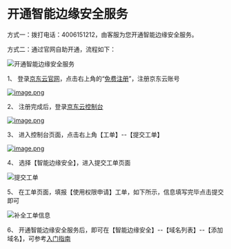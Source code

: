 # **开通智能边缘安全服务**

方式一：拨打电话：4006151212，由客服为您开通智能边缘安全服务。

方式二：通过官网自助开通，流程如下：

![开通智能边缘安全服务](/[image](https://github.com/liangzy3/cn/tree/Intelligent-Edge-Security-1/image)/**Intelligent-Edge-Security**/开通智能边缘安全服务.png)

1、 登录[京东云官网](https://www.jdcloud.com/index)，点击右上角的“[免费注册](https://uc.jdcloud.com/reg?returnUrl=http%3A%2F%2Fwww.jdcloud.com)”，注册京东云账号

[![image.png](https://camo.githubusercontent.com/0a1a78cda11257ef0b9e217ceabc6868efcdb2dd/68747470733a2f2f696d67312e6a636c6f756463732e636f6d2f636d732f37353036363461372d363563322d346633362d623434332d64316564346666383635653032303138303432333131303232352e706e67)](https://camo.githubusercontent.com/0a1a78cda11257ef0b9e217ceabc6868efcdb2dd/68747470733a2f2f696d67312e6a636c6f756463732e636f6d2f636d732f37353036363461372d363563322d346633362d623434332d64316564346666383635653032303138303432333131303232352e706e67)

2、 注册完成后，登录[京东云控制台](https://uc.jdcloud.com/login?returnUrl=https%3A%2F%2Fconsole.jcloud.com%2F)

[![image.png](https://camo.githubusercontent.com/173115942e7ba0941e2a2d6c609fb09814cc9813/68747470733a2f2f696d67312e6a636c6f756463732e636f6d2f636d732f33343665323833652d333264342d346331632d613961352d65373433353435326235383332303138303432333131303331362e706e67)](https://camo.githubusercontent.com/173115942e7ba0941e2a2d6c609fb09814cc9813/68747470733a2f2f696d67312e6a636c6f756463732e636f6d2f636d732f33343665323833652d333264342d346331632d613961352d65373433353435326235383332303138303432333131303331362e706e67)

3、 进入控制台页面，点击右上角【工单】--【提交工单】

[![image.png](https://camo.githubusercontent.com/922c62404e2251ed651344034bff2df015d1610e/68747470733a2f2f696d67312e6a636c6f756463732e636f6d2f636d732f66636338353438382d376539372d343034362d383632332d32633565613938663061663132303138303432333131303432332e706e67)](https://camo.githubusercontent.com/922c62404e2251ed651344034bff2df015d1610e/68747470733a2f2f696d67312e6a636c6f756463732e636f6d2f636d732f66636338353438382d376539372d343034362d383632332d32633565613938663061663132303138303432333131303432332e706e67)

4、 选择【智能边缘安全】，进入提交工单页面

![提交工单](/[image](https://github.com/liangzy3/cn/tree/Intelligent-Edge-Security-1/image)/**Intelligent-Edge-Security**/提交工单.png)

5、 在工单页面，填报【使用权限申请】工单，如下所示，信息填写完毕点击提交即可

![补全工单信息](/[image](https://github.com/liangzy3/cn/tree/Intelligent-Edge-Security-1/image)/**Intelligent-Edge-Security**/补全工单信息.png)

6、 开通智能边缘安全服务后，即可在【智能边缘安全】--【域名列表】--【添加域名】，可参考[入门指南](https://github.com/liangzy3/cn/blob/Intelligent-Edge-Security-1/documentation/Intelligent-Edge-Security/Getting-Started/Getting-Started.md)


